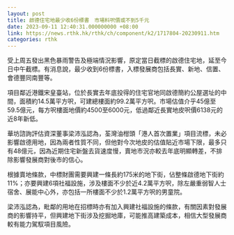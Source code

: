 ```yaml
---
layout: post
title: 啟德住宅地最少收6份標書　市場料呎價或不到5千元
date: 2023-09-11 12:40:31.000000000 +08:00
link: https://news.rthk.hk/rthk/ch/component/k2/1717804-20230911.htm
categories: rthk
---
```


受上周五發出黑色暴雨警告及極端情況影響，原定當日截標的啟德住宅地，延至今日中午截標。有消息說，最少收到6份標書，入標發展商包括長實、新地、信置、會德豐同南豐等。

項目鄰近港鐵宋皇臺站，位於長實去年底投得的住宅官地同啟德簡約公屋選址的中間，面積約14.5萬平方呎，可建總樓面約99.2萬平方呎。市場估值介乎45億至59.5億元，每方呎樓面地價約4500至6000元，低過鄰近長實地皮呎價6138元的近8年新低。

華坊諮詢評估資深董事梁沛泓認為，荃灣油柑頭「港人首次置業」項目流標，未必影響啟德用地，因為兩者性質不同，但他對今次地皮的估值貼近市場下限，最多只有48億元，因為近期住宅新盤去貨速度慢，賣地市況亦較去年底明顯轉差，不排除影響發展商對後市的信心。

根據賣地條款，中標財團需要興建一條長約175米的地下街，佔整條啟德地下街約11%；亦要興建6項社福設施，涉及樓面不少於近4.2萬平方呎，除左嚴重弱智人士宿舍、展能中心外，亦包括一所樓面不少於1.2萬平方呎的男童院。

梁沛泓認為，毗鄰的用地在招標時亦有加入興建社福設施的條款，有關因素對發展商的影響持平，但興建地下街涉及挖掘地庫，可能推高建築成本，相信大型發展商較有能力駕馭項目風險。
